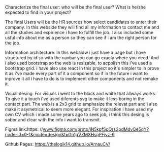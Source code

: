 Characterize the final user: who will be the final user? What is he/she
expected to find in your project?

The final Users will be the HR sources how select candidates to enter their company. In this webside they will find all my information to contact me and all the studies and expirience i have to fulfill the job. I also included some usful info about me as a person so they can see if i am the right person for the job.

Information architecture: In this websidw i just have a page but i have structured by id so with the navbar you can go exacly where you need. And i also used bootstrap so the web is resizable, to acpolish this i've used a bootstrap grid. i have also use react in this project so it's simpler to in prove it as i've made every part of it a component so if in the future i want to inprove it all i have to do is to implement other components and not remake it.

Visual desing: For visuals i went to the black and white that allways works. To give it a touch i've used diferents svg to make it less boring in the contact part. The web is a 2x3 grid to emphasize the relevat part and i also make it asymetrical to seem more elegant. For inspiration i have used my own CV which i made some years ago to seek job, i think this desing is sober and clear with the info i want to transmit.

Figma link:https: //www.figma.com/proto/iN5kpfSpQrs2pdMdvQe5qY?node-id=0-1&mode=design&t=Gn1gVZMXHspPFjvz-6

Github Pages:  https://thelogik14.github.io/ArnauCV/
